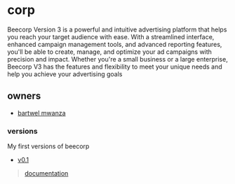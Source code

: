 # corp
Beecorp Version 3 is a powerful and intuitive advertising platform that helps you reach your target audience with ease. With a streamlined interface, enhanced campaign management tools, and advanced reporting features, you'll be able to create, manage, and optimize your ad campaigns with precision and impact. Whether you're a small business or a large enterprise, Beecorp V3 has the features and flexibility to meet your unique needs and help you achieve your advertising goals

## owners
- [bartwel mwanza](https://github.com/bartwel27)

### versions
My first versions of beecorp
- [v0.1](https://bee02.github.io/v0.1)
> [documentation](https://github.com/v0.1)
